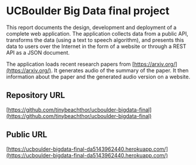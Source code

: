 # UCBoulder Big Data final project

This report documents the design, development and deployment of a
complete web application.
The application collects data from a public API, transforms the data
(using a text to speech algorithm), and presents this data to users over
the Internet in the form of a website or through a REST API as a JSON
document.

The application loads recent research papers from [https://arxiv.org/](https://arxiv.org/).
It generates audio of the summary of the paper.
It then information about the paper and the generated audio version on a
website.

## Repository URL

[https://github.com/tinybeachthor/ucboulder-bigdata-final](https://github.com/tinybeachthor/ucboulder-bigdata-final)

## Public URL

[https://ucboulder-bigdata-final-da5143962440.herokuapp.com/](https://ucboulder-bigdata-final-da5143962440.herokuapp.com/)

